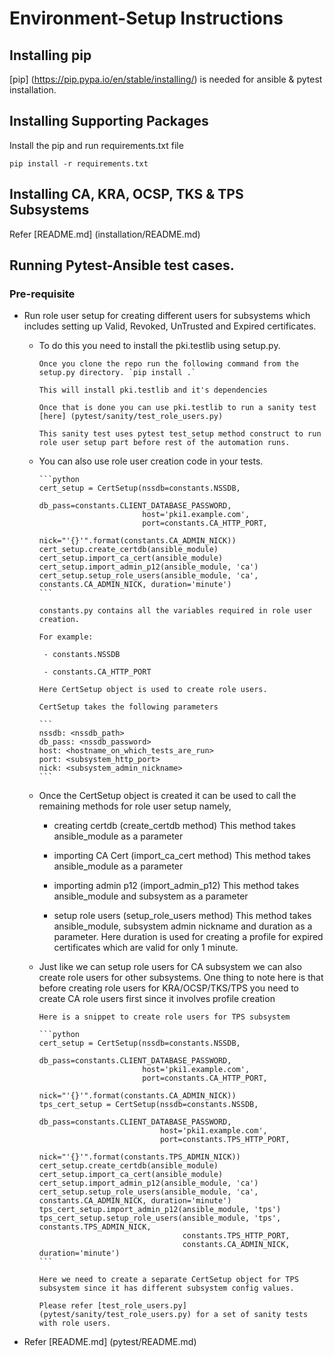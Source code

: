
# Environment-Setup Instructions

## Installing pip

[pip] (https://pip.pypa.io/en/stable/installing/)  is needed for ansible & pytest installation.

## Installing Supporting Packages

Install the pip and run requirements.txt file

```
pip install -r requirements.txt
```

## Installing CA, KRA, OCSP, TKS & TPS Subsystems

Refer [README.md] (installation/README.md)



## Running Pytest-Ansible test cases.

### Pre-requisite

* Run role user setup for creating different users for subsystems which includes
  setting up Valid, Revoked, UnTrusted and Expired certificates.

  * To do this you need to install the pki.testlib using setup.py.

        Once you clone the repo run the following command from the setup.py directory. `pip install .`

        This will install pki.testlib and it's dependencies

        Once that is done you can use pki.testlib to run a sanity test [here] (pytest/sanity/test_role_users.py)

        This sanity test uses pytest test_setup method construct to run role user setup part before rest of the automation runs.

  * You can also use role user creation code in your tests.

        ```python
        cert_setup = CertSetup(nssdb=constants.NSSDB,
                               db_pass=constants.CLIENT_DATABASE_PASSWORD,
                               host='pki1.example.com',
                               port=constants.CA_HTTP_PORT,
                               nick="'{}'".format(constants.CA_ADMIN_NICK))
        cert_setup.create_certdb(ansible_module)
        cert_setup.import_ca_cert(ansible_module)
        cert_setup.import_admin_p12(ansible_module, 'ca')
        cert_setup.setup_role_users(ansible_module, 'ca', constants.CA_ADMIN_NICK, duration='minute')
        ```

        constants.py contains all the variables required in role user creation.

        For example:

         - constants.NSSDB

         - constants.CA_HTTP_PORT

        Here CertSetup object is used to create role users.

        CertSetup takes the following parameters

        ```
        nssdb: <nssdb_path>
        db_pass: <nssdb_password>
        host: <hostname_on_which_tests_are_run>
        port: <subsystem_http_port>
        nick: <subsystem_admin_nickname>
        ```

  * Once the CertSetup object is created it can be used to call the remaining methods for role user setup namely,

      - creating certdb (create_certdb method) This method takes ansible_module as a parameter

      - importing CA Cert (import_ca_cert method) This method takes ansible_module as a parameter

      - importing admin p12 (import_admin_p12) This method takes ansible_module and subsystem as a parameter

      - setup role users (setup_role_users method) This method takes ansible_module, subsystem admin nickname
      and duration as a parameter. Here duration is used for creating a profile for expired certificates which are valid for only 1 minute.

  * Just like we can setup role users for CA subsystem we can also create role users for other subsystems. One thing to note here is that before creating role users for KRA/OCSP/TKS/TPS you need to create CA role users first since it involves profile creation

        Here is a snippet to create role users for TPS subsystem

        ```python
        cert_setup = CertSetup(nssdb=constants.NSSDB,
                               db_pass=constants.CLIENT_DATABASE_PASSWORD,
                               host='pki1.example.com',
                               port=constants.CA_HTTP_PORT,
                               nick="'{}'".format(constants.CA_ADMIN_NICK))
        tps_cert_setup = CertSetup(nssdb=constants.NSSDB,
                                   db_pass=constants.CLIENT_DATABASE_PASSWORD,
                                   host='pki1.example.com',
                                   port=constants.TPS_HTTP_PORT,
                                   nick="'{}'".format(constants.TPS_ADMIN_NICK))
        cert_setup.create_certdb(ansible_module)
        cert_setup.import_ca_cert(ansible_module)
        cert_setup.import_admin_p12(ansible_module, 'ca')
        cert_setup.setup_role_users(ansible_module, 'ca', constants.CA_ADMIN_NICK, duration='minute')
        tps_cert_setup.import_admin_p12(ansible_module, 'tps')
        tps_cert_setup.setup_role_users(ansible_module, 'tps', constants.TPS_ADMIN_NICK,
                                        constants.TPS_HTTP_PORT,
                                        constants.CA_ADMIN_NICK, duration='minute')
        ```

        Here we need to create a separate CertSetup object for TPS subsystem since it has different subsystem config values.

        Please refer [test_role_users.py] (pytest/sanity/test_role_users.py) for a set of sanity tests with role users.

* Refer [README.md] (pytest/README.md)

